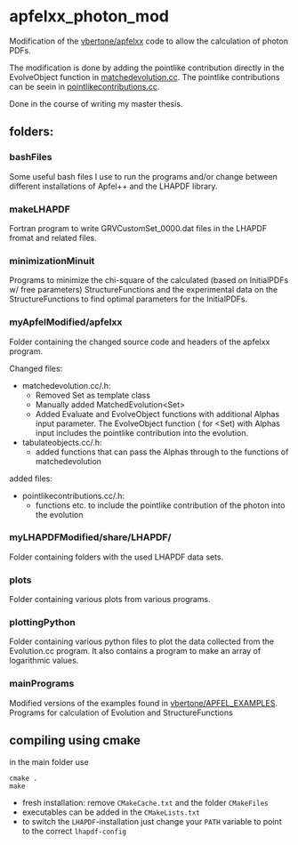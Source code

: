 # apfelxx_photon_mod
Modification of the [vbertone/apfelxx](https://github.com/vbertone/apfelxx) code to allow the calculation of photon PDFs. 

The modification is done by adding the pointlike contribution directly in the EvolveObject function in [matchedevolution.cc](https://github.com/alexanderepping/apfelxx_photon_mod/blob/main/myApfelModified/apfelxx/src/kernel/matchedevolution.cc).
The pointlike contributions can be seein in [pointlikecontributions.cc](https://github.com/alexanderepping/apfelxx_photon_mod/blob/main/myApfelModified/apfelxx/src/kernel/pointlikecontributions.cc).

Done in the course of writing my master thesis.

## folders:

### bashFiles
Some useful bash files I use to run the programs and/or change between different installations of Apfel++ and the LHAPDF library.

### makeLHAPDF
Fortran program to write GRVCustomSet_0000.dat files in the LHAPDF fromat and related files.

### minimizationMinuit
Programs to minimize the chi-square of the calculated (based on InitialPDFs w/ free parameters) StructureFunctions and the experimental data on the StructureFunctions to find optimal parameters for the InitialPDFs.

### myApfelModified/apfelxx
Folder containing the changed source code and headers of the apfelxx program.

Changed files: 
- matchedevolution.cc/.h: 
    - Removed Set<Distribution> as template class
    - Manually added MatchedEvolution<Set<Distribution>>
    - Added Evaluate and EvolveObject functions with additional Alphas input parameter. The EvolveObject function ( for <Set<Distribution>) with Alphas input includes the pointlike contribution into the evolution.
- tabulateobjects.cc/.h:
    - added functions that can pass the Alphas through to the functions of matchedevolution

added files: 
- pointlikecontributions.cc/.h: 
    - functions etc. to include the pointlike contribution of the photon into the evolution 


### myLHAPDFModified/share/LHAPDF/
Folder containing folders with the used LHAPDF data sets.

### plots
Folder containing various plots from various programs.

### plottingPython
Folder containing various python files to plot the data collected from the Evolution.cc program. It also contains a program to make an array of logarithmic values.

### mainPrograms
Modified versions of the examples found in [vbertone/APFEL_EXAMPLES](https://github.com/vbertone/APFEL_Examples).
Programs for calculation of Evolution and StructureFunctions


## compiling using cmake
in the main folder use
```
cmake .
make
```
- fresh installation: remove `CMakeCache.txt` and the folder `CMakeFiles`
- executables can be added in the `CMakeLists.txt` 
- to switch the `LHAPDF`-installation just change your `PATH` variable to point to the correct `lhapdf-config`
